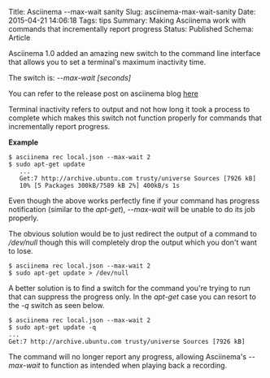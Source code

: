 Title: Asciinema --max-wait sanity
Slug: asciinema-max-wait-sanity
Date: 2015-04-21 14:06:18
Tags: tips
Summary: Making Asciinema work with commands that incrementally report progress
Status: Published
Schema: Article

Asciinema 1.0 added an amazing new switch to the command line interface that allows you to set a terminal's maximum inactivity time.

The switch is: *--max-wait [seconds]*

You can refer to the release post on asciinema blog [here](http://blog.asciinema.org/post/one-point-o/)

Terminal inactivity refers to output and not how long it took a process to complete which makes this switch not function properly for commands that incrementally report progress.

**Example**

    $ asciinema rec local.json --max-wait 2
    $ sudo apt-get update
       ...
       Get:7 http://archive.ubuntu.com trusty/universe Sources [7926 kB]
       10% [5 Packages 300kB/7589 kB 2%] 400kB/s 1s

Even though the above works perfectly fine if your command has progress notification (similar to the *apt-get*), *--max-wait* will be unable to do its job properly.

The obvious solution would be to just redirect the output of a command to */dev/null* though this will completely drop the output which you don't want to lose.

    $ asciinema rec local.json --max-wait 2
    $ sudo apt-get update > /dev/null

A better solution is to find a switch for the command you're trying to run that can suppress the progress only. In the *apt-get* case you can resort to the *-q* switch as seen below.

    $ asciinema rec local.json --max-wait 2
    $ sudo apt-get update -q
    ...
    Get:7 http://archive.ubuntu.com trusty/universe Sources [7926 kB]


The command will no longer report any progress, allowing Asciinema's *--max-wait* to function as intended when playing back a recording.



